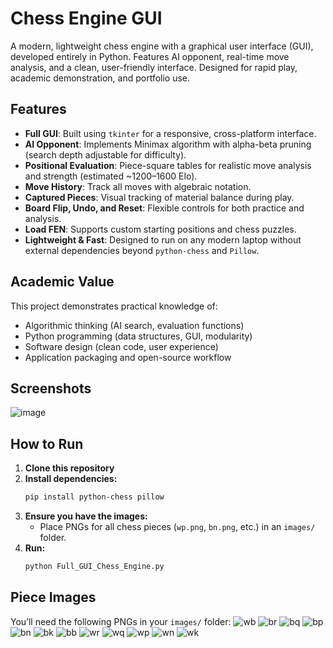 # Chess Engine GUI

A modern, lightweight chess engine with a graphical user interface (GUI), developed entirely in Python. Features AI opponent, real-time move analysis, and a clean, user-friendly interface. Designed for rapid play, academic demonstration, and portfolio use.

##  Features

- **Full GUI**: Built using `tkinter` for a responsive, cross-platform interface.
- **AI Opponent**: Implements Minimax algorithm with alpha-beta pruning (search depth adjustable for difficulty).
- **Positional Evaluation**: Piece-square tables for realistic move analysis and strength (estimated ~1200–1600 Elo).
- **Move History**: Track all moves with algebraic notation.
- **Captured Pieces**: Visual tracking of material balance during play.
- **Board Flip, Undo, and Reset**: Flexible controls for both practice and analysis.
- **Load FEN**: Supports custom starting positions and chess puzzles.
- **Lightweight & Fast**: Designed to run on any modern laptop without external dependencies beyond `python-chess` and `Pillow`.

##  Academic Value

This project demonstrates practical knowledge of:
- Algorithmic thinking (AI search, evaluation functions)
- Python programming (data structures, GUI, modularity)
- Software design (clean code, user experience)
- Application packaging and open-source workflow

##  Screenshots

![image](https://github.com/user-attachments/assets/2cf4392f-0639-4780-b932-be35ac4de8e5)

##  How to Run

1. **Clone this repository**
2. **Install dependencies:**
    ```bash
    pip install python-chess pillow
    ```
3. **Ensure you have the images:**
   - Place PNGs for all chess pieces (`wp.png`, `bn.png`, etc.) in an `images/` folder.
4. **Run:**
    ```bash
    python Full_GUI_Chess_Engine.py
    ```

## Piece Images

You’ll need the following PNGs in your `images/` folder:
![wb](https://github.com/user-attachments/assets/fcab4546-15c4-41e7-b00a-a20e72a53a02)
![br](https://github.com/user-attachments/assets/a5c67c52-84a3-4384-9f07-c3a168e0cc2e)
![bq](https://github.com/user-attachments/assets/d90a1e14-01ee-44a7-8484-f64842c0fc82)
![bp](https://github.com/user-attachments/assets/bda8eba1-701a-4fe0-b2f0-86ed2f260706)
![bn](https://github.com/user-attachments/assets/1ade0b92-72f6-4e77-91c6-737915afc43e)
![bk](https://github.com/user-attachments/assets/0ecca8ee-5f9f-48f8-b27b-9a8e854d487a)
![bb](https://github.com/user-attachments/assets/9057d11d-9fdb-4d71-9131-7840ff29ff43)
![wr](https://github.com/user-attachments/assets/a1b1083e-1d92-4da1-9b1c-baef185f7d48)
![wq](https://github.com/user-attachments/assets/e0aeddf0-ae43-4c93-aef0-c397bbd30de8)
![wp](https://github.com/user-attachments/assets/d24e64ab-54e3-4e09-b12b-96bcc60a8446)
![wn](https://github.com/user-attachments/assets/5155926f-5e3f-4b8f-883e-38b88d67a377)
![wk](https://github.com/user-attachments/assets/013243eb-ef0f-455a-a219-06f88bf7b776)

